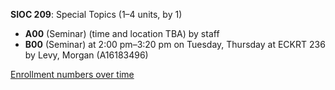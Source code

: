 **SIOC 209**: Special Topics (1–4 units, by 1)

- **A00** (Seminar) (time and location TBA) by staff
- **B00** (Seminar) at 2:00 pm–3:20 pm on Tuesday, Thursday at ECKRT 236 by Levy, Morgan (A16183496)

[Enrollment numbers over time](./SIOC209.tsv)
